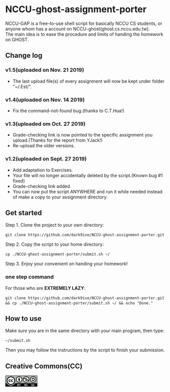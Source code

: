 # NCCU-ghost-assignment-porter

NCCU-GAP is a free-to-use shell script for basically NCCU CS students, or anyone whom has a account on NCCU-ghost(ghost.cs.nccu.edu.tw).  
The main idea is to ease the procedure and limits of handing the homework on GHOST.

## Change log

### v1.5(uploaded on Nov. 21 2019)

 - The last upload file(s) of every assignment will now be kept under folder "~/.Est/".

### v1.4(uploaded on Nov. 14 2019)

 - Fix the command-not-found bug.(thanks to C.T.Hua!)

### v1.3(uploaded om Oct. 27 2019)

 - Grade-checking link is now pointed to the specific assignment you upload.(Thanks for the report from YJack!)
 - Re-upload the older versions.

### v1.2(uploaded on Sept. 27 2019)

 - Add adaptation to Exercises.
 - Your file will no longer accidentally deleted by the script.(Known bug #1 fixed)
 - Grade-checking link added.
 - You can now put the script ANYWHERE and run it while needed instead of make a copy to your assignment directory.

## Get started

Step 1. Clone the project to your own directory:  

```
git clone https://github.com/dark9ive/NCCU-ghost-assignment-porter.git
```

Step 2. Copy the script to your home directory:  

```
cp ./NCCU-ghost-assignment-porter/submit.sh ~/
```

Step 3. Enjoy your convenient on handing your homework!  

### one step command

For those who are **EXTREMELY LAZY**:  
```
git clone https://github.com/dark9ive/NCCU-ghost-assignment-porter.git && cp ./NCCU-ghost-assignment-porter/submit.sh ~/ && echo "Done."
```

## How to use

Make sure you are in the same directory with your main program, then type:

```
~/submit.sh
```

Then you may follow the instructions by the script to finish your submission.

## Creative Commons(CC)

<img id="CC-icon" src="https://github.com/dark9ive/NCCU-ghost-assignment-porter/blob/master/.icons/by-nc-sa.png" width="101" height="35">
